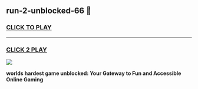 
## run-2-unblocked-66 👋
<h3>
<a href="https://premium.freeplayer.one?title=run-2-unblocked-66&ref=14F">CLICK TO PLAY</a></h3>
<hr>

<h3>
<a href="https://premium.freeplayer.one?title=run-2-unblocked-66&ref=14F">CLICK 2 PLAY</a>
  
</h3>

<a href="https://premium.freeplayer.one?title=run-2-unblocked-66&ref=12F/"><img src="https://clearcache.store/games.png"></a>


**worlds hardest game unblocked: Your Gateway to Fun and Accessible Online Gaming**
